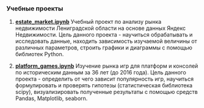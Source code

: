 ### Учебные проекты
1. <a href=https://github.com/TanikaBoTanika/StudyProjects/blob/bf26a19406700d17a6636704bd848e879cb6bb82/estate_market.ipynb> <b>estate_market.ipynb</b></a>  Учебный проект по анализу рынка недвижимости Лениградской области на основе данных Яндекс Недвижимости. 
Цель данного проекта - научиться обрабатывать и исследовать данные, находить зависимость изучаемой величины от различных параметров, строить графики и диаграммы с помощью библиотек Python.

2. <a href=https://github.com/TanikaBoTanika/StudyProjects/blob/bf26a19406700d17a6636704bd848e879cb6bb82/estate_market.ipynbhttps://github.com/TanikaBoTanika/StudyProjects/blob/a4008f0683251fd89e35d2c6150d280908d9843e/platform_games.ipynb> <b>platform_games.ipynb</b></a>  Изучение рынка игр для платформ и консолей по историческим данным за 36 лет (до 2016 года). 
Цель данного проекта - определить от чего зависит популярность игр, научиться формулировать и проверять гипотезы (статистическая библиотека scipy), визуализировать полученные результаты с помощью средств Pandas, Matplotlib, seaborn. 

